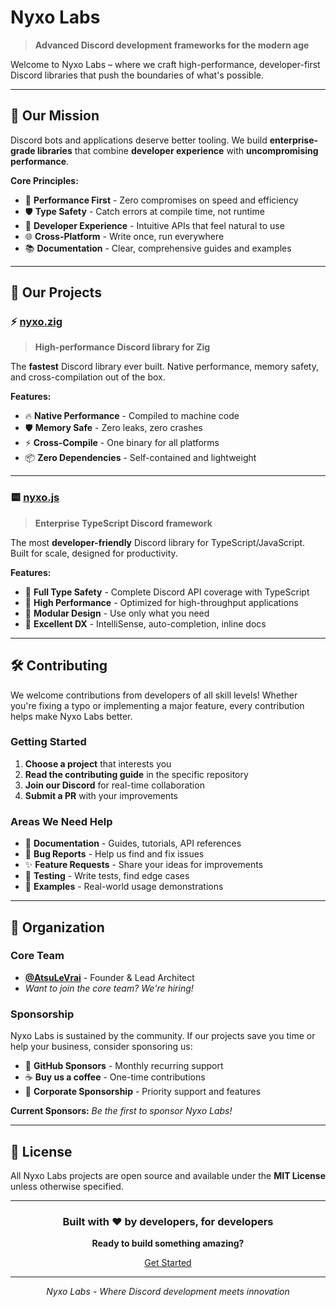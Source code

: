 # Nyxo Labs

> **Advanced Discord development frameworks for the modern age**

Welcome to Nyxo Labs – where we craft high-performance, developer-first Discord libraries that push the boundaries of what's possible.

---

## 🎯 Our Mission

Discord bots and applications deserve better tooling. We build **enterprise-grade libraries** that combine **developer experience** with **uncompromising performance**.

**Core Principles:**
- 🚀 **Performance First** - Zero compromises on speed and efficiency
- 🛡️ **Type Safety** - Catch errors at compile time, not runtime  
- 🎨 **Developer Experience** - Intuitive APIs that feel natural to use
- 🌐 **Cross-Platform** - Write once, run everywhere
- 📚 **Documentation** - Clear, comprehensive guides and examples

---

## 🚧 Our Projects

### ⚡ [nyxo.zig](https://github.com/nyxo-labs/nyxo.zig)
> **High-performance Discord library for Zig**

The **fastest** Discord library ever built. Native performance, memory safety, and cross-compilation out of the box.

**Features:**
- 🔥 **Native Performance** - Compiled to machine code
- 🛡️ **Memory Safe** - Zero leaks, zero crashes
- ⚡ **Cross-Compile** - One binary for all platforms
- 📦 **Zero Dependencies** - Self-contained and lightweight

---

### 🟨 [nyxo.js](https://github.com/nyxo-labs/nyxo.js)
> **Enterprise TypeScript Discord framework**

The most **developer-friendly** Discord library for TypeScript/JavaScript. Built for scale, designed for productivity.

**Features:**
- 🎯 **Full Type Safety** - Complete Discord API coverage with TypeScript
- 🚀 **High Performance** - Optimized for high-throughput applications  
- 🧩 **Modular Design** - Use only what you need
- 📖 **Excellent DX** - IntelliSense, auto-completion, inline docs

---

## 🛠️ Contributing

We welcome contributions from developers of all skill levels! Whether you're fixing a typo or implementing a major feature, every contribution helps make Nyxo Labs better.

### Getting Started

1. **Choose a project** that interests you
2. **Read the contributing guide** in the specific repository
3. **Join our Discord** for real-time collaboration
4. **Submit a PR** with your improvements

### Areas We Need Help

- 📝 **Documentation** - Guides, tutorials, API references
- 🐛 **Bug Reports** - Help us find and fix issues
- ✨ **Feature Requests** - Share your ideas for improvements
- 🧪 **Testing** - Write tests, find edge cases
- 🎨 **Examples** - Real-world usage demonstrations

---

## 🏢 Organization

### Core Team

- **[@AtsuLeVrai](https://github.com/AtsuLeVrai)** - Founder & Lead Architect
- *Want to join the core team? We're hiring!*

### Sponsorship

Nyxo Labs is sustained by the community. If our projects save you time or help your business, consider sponsoring us:

- 💖 **GitHub Sponsors** - Monthly recurring support
- ☕ **Buy us a coffee** - One-time contributions  
- 🏢 **Corporate Sponsorship** - Priority support and features

**Current Sponsors:**
*Be the first to sponsor Nyxo Labs!*

---

## 📄 License

All Nyxo Labs projects are open source and available under the **MIT License** unless otherwise specified.

---

<div align="center">

### Built with ❤️ by developers, for developers

**Ready to build something amazing?**

[Get Started](https://github.com/nyxo-labs/nyxo.js)

---

*Nyxo Labs - Where Discord development meets innovation*

</div>
